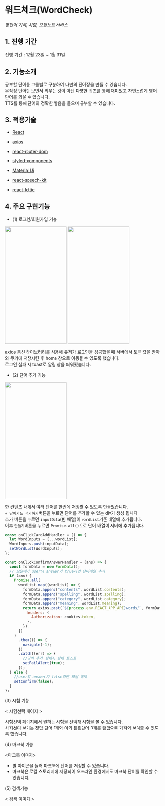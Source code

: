 # 워드체크(WordCheck)

<i>영단어 기록, 시험, 오답노트 서비스</i>
<br>

## 1. 진행 기간

진행 기간 : 12월 23일 ~ 1월 31일

## 2. 기능소개

공부할 단어를 그룹별로 구분하여 나만의 단어장을 만들 수 있습니다.  
무작정 단어만 보면서 외우는 것이 아닌 다양한 퀴즈를 통해 재미있고 자연스럽게 영어단어를 외울 수 있습니다.  
TTS를 통해 단어의 정확한 발음을 들으며 공부할 수 있습니다.

## 3. 적용기술

- [React](https://ko.reactjs.org/)

- [axios](https://www.npmjs.com/package/axios)

- [react-router-dom](https://www.npmjs.com/package/react-router-dom)

- [styled-components](https://styled-components.com/)

- [Material Ui](https://mui.com/)

- [react-speech-kit](https://www.npmjs.com/package/react-speech-kit)

- [react-lottie](https://www.npmjs.com/package/react-lottie)

## 4. 주요 구현기능

- (1) 로그인/회원가입 기능

<p float="left">
 <img src="https://user-images.githubusercontent.com/49505843/152646257-7651c5ed-93de-4bc3-8ca7-7faef690488b.png" width="200" height="380">
 <img src="https://user-images.githubusercontent.com/49505843/152646257-7651c5ed-93de-4bc3-8ca7-7faef690488b.png"  width="200" height="380">
</p>

axios 통신 라이브러리를 사용해 유저가 로그인을 성공했을 때 서버에서 토큰 값을 받아와 쿠키에 저장시킨 후 home 창으로 이동될 수 있도록 했습니다.  
로그인 실패 시 toast로 알림 창을 띄워줬습니다.

- (2) 단어 추가 기능

<img src="https://user-images.githubusercontent.com/49505843/152646595-29fa8a58-de39-477f-80dc-096207654a1e.png"  width="200" height="380">
 
한 컨텐츠 내에서 여러 단어를 한번에 저장할 수 있도록 만들었습니다.  
`+ 단어카드 추가하기`버튼을 누르면 단어를 추가할 수 있는 div가 생성 됩니다.  
추가 버튼을 누르면 `inputData`(빈 배열)이 `wordList`기존 배열에 추가됩니다.  
이후 `만들기`버튼을 누르면 `Promise.all()`으로 단어 배열이 서버에 추가됩니다.

```jsx
const onClickCardAddHandler = () => {
  let WordInputs = [...wordList];
  WordInputs.push(inputData);
  setWordList(WordInputs);
};

const onClickConfirmAnswerHandler = (ans) => {
  const formData = new FormData();
  // 모달에서 user의 answer가 true라면 단어배열 추가
  if (ans) {
    Promise.all(
      wordList.map((wordList) => {
        formData.append("contents", wordList.contents);
        formData.append("spelling", wordList.spelling);
        formData.append("category", wordList.category);
        formData.append("meaning", wordList.meaning);
        return axios.post(`${process.env.REACT_APP_API}words/`, formData, {
          headers: {
            Authorization: cookies.token,
          },
        });
      })
    )
      .then(() => {
        navigate(-1);
      })
      .catch((err) => {
        //단어 추가 실패시 실패 토스트
        setFailAlert(true);
      });
  } else {
    //user의 answer가 false라면 모달 해제
    setConfirm(false);
  }
};
```

(3) 시험 기능

< 시험선택 페이지 >

시험선택 페이지에서 원하는 시험을 선택해 시험을 볼 수 있습니다.  
사지선다 보기는 정답 단어 1개와 이외 틀린단어 3개를 랜덤으로 가져와 보여줄 수 있도록 했습니다.

(4) 마크북 기능

<마크북 이미지>

- 별 아이콘을 눌러 마크북에 단어를 저장할 수 있습니다.
- 마크북은 로컬 스토리지에 저장되어 오프라인 환경에서도 마크북 단어를 확인할 수 있습니다.

(5) 검색기능

< 검색 이미지 >
